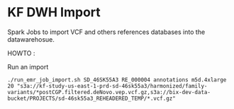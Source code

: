 KF DWH Import
=============

Spark Jobs to import VCF and others references databases into the datawarehosue.

HOWTO :

Run an import

```
./run_emr_job_import.sh SD_46SK55A3 RE_000004 annotations m5d.4xlarge 20 "s3a://kf-study-us-east-1-prd-sd-46sk55a3/harmonized/family-variants/*postCGP.filtered.deNovo.vep.vcf.gz,s3a://bix-dev-data-bucket/PROJECTS/sd-46sk55a3_REHEADERED_TEMP/*.vcf.gz"
```

